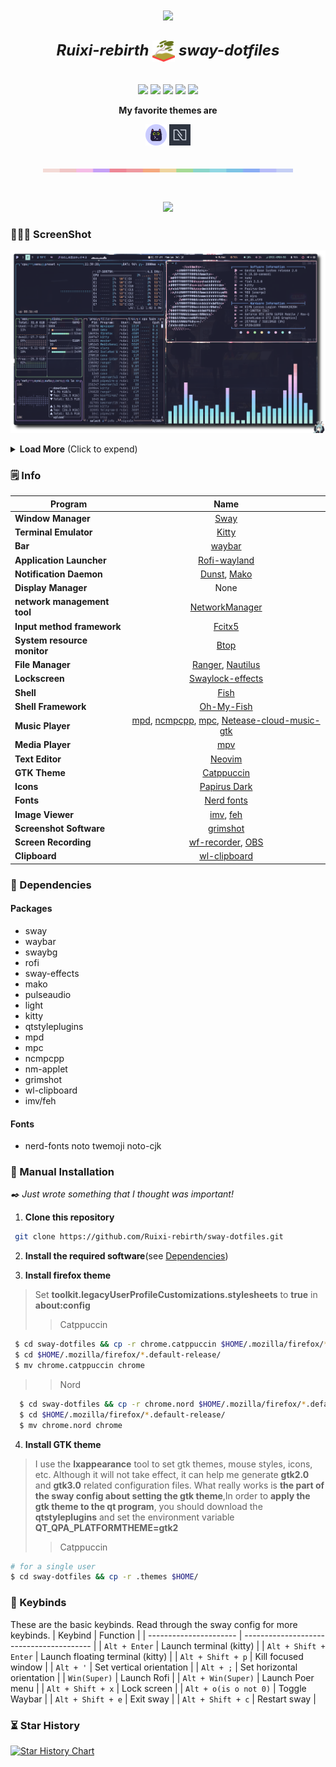 
<p align="center" style="margin-bottom:10px;margin-top:10px;"><a><img src="https://img.shields.io/badge/Linux-FCC624?style=for-the-badge&logo=linux&logoColor=black"></a></p>

<h2 align="center">
 <b style="font-size:24px;line-height:24px;vertical-align:middle;"><i>Ruixi-rebirth <img src="./show/sway-logo.png" width="36px" style="vertical-align:middle;"> sway-dotfiles</i></b>
</h2>

<p align=center style="margin-top:36px">	  
  <img src="https://img.shields.io/github/stars/Ruixi-rebirth/sway-dotfiles?color=dd864a&labelColor=202328&style=for-the-badge">
  <img src="https://img.shields.io/github/forks/Ruixi-rebirth/sway-dotfiles?color=82aaff&labelColor=202328&style=for-the-badge">
  <img src="https://img.shields.io/github/issues/Ruixi-rebirth/sway-dotfiles?color=bf616a&labelColor=202328&style=for-the-badge">
  <img src="https://img.shields.io/github/issues-pr/Ruixi-rebirth/sway-dotfiles?color=c792ea&labelColor=202328&style=for-the-badge">
  <img src="https://img.shields.io/github/license/Ruixi-rebirth/sway-dotfiles?color=15121C&labelColor=202328&style=for-the-badge">  
</p>
<p align="center"><b>My favorite themes are</b></p>
<p align="center">
<img src="./show/Catppuccin-logo.png" width="34px"> <img src="./show/nord-logo.png" width="34px">
</p>
<p align="center">
<img src="./show/macchiato.png" style="margin-top:20px;" width="400px">
</p>

<p align="center">
<img src="./show/show1.gif" style="margin-top:30px">
</p>


### 🧑🏾‍🎨 ScreenShot

![](./show/show5.png)


<details>
<summary><b>Load More</b> <span style="font-size:14px;">(Click to expend) </span> </summary>

<p align="center"><img src="./show/showfuck.png" width="160px"></p>

![](./show/show9.png)

![](./show/show12.png)

![](./show/show11.png)

![](./show/show6.png)

![](./show/show7.png)

![](./show/show8.png)
</details>

### 🗒️ Info

|Program|Name|
| - | :--: |
|**Window Manager**|[Sway](https://github.com/swaywm/sway)|
|**Terminal Emulator**|[Kitty](https://github.com/kovidgoyal/kitty)|
|**Bar**|[waybar](https://github.com/Alexays/Waybar)|
|**Application Launcher**|[Rofi-wayland](https://github.com/lbonn/rofi)|
|**Notification Daemon**|[Dunst](https://github.com/dunst-project/dunst), [Mako](https://github.com/emersion/mako)|
|**Display Manager**|None|
|**network management tool**|[NetworkManager](https://networkmanager.dev/)|
|**Input method framework**|[Fcitx5](https://github.com/fcitx/fcitx5)|
|**System resource monitor**|[Btop](https://github.com/aristocratos/btop)|
|**File Manager**|[Ranger](https://github.com/ranger/ranger), [Nautilus](https://wiki.gnome.org/action/show/Apps/Files?action=show&redirect=Apps%2FNautilus)|
|**Lockscreen**|[Swaylock-effects](https://github.com/mortie/swaylock-effects)|
|**Shell**|[Fish](https://github.com/fish-shell/fish-shell)|
|**Shell Framework**|[Oh-My-Fish](https://github.com/oh-my-fish/oh-my-fish)|
|**Music Player**|[mpd](https://github.com/MusicPlayerDaemon/MPD), [ncmpcpp](https://github.com/ncmpcpp/ncmpcpp), [mpc](https://github.com/MusicPlayerDaemon/mpc), [Netease-cloud-music-gtk](https://github.com/gmg137/netease-cloud-music-gtk)|
|**Media Player**|[mpv](https://github.com/mpv-player/mpv)|
|**Text Editor**|[Neovim](https://github.com/neovim/neovim)|
|**GTK Theme**|[Catppuccin](https://github.com/catppuccin/gtk)|
|**Icons**|[Papirus Dark](https://github.com/PapirusDevelopmentTeam/papirus-icon-theme)|
|**Fonts**|[Nerd fonts](https://github.com/ryanoasis/nerd-fonts)|
|**Image Viewer**|[imv](https://sr.ht/~exec64/imv/), [feh](https://github.com/derf/feh)|
|**Screenshot Software**|[grimshot](https://github.com/swaywm/sway/blob/master/contrib/grimshot)|
|**Screen Recording**|[wf-recorder](https://github.com/ammen99/wf-recorder), [OBS](https://obsproject.com)|
|**Clipboard**|[wl-clipboard](https://github.com/bugaevc/wl-clipboard)|
### 🔨 Dependencies
#### Packages
  - sway
  - waybar
  - swaybg
  - rofi
  - sway-effects
  - mako
  - pulseaudio
  - light
  - kitty
  - qtstyleplugins
  - mpd
  - mpc
  - ncmpcpp
  - nm-applet
  - grimshot
  - wl-clipboard
  - imv/feh
#### Fonts
  - nerd-fonts noto twemoji noto-cjk
 
### 🚀 Manual Installation
*✒️ Just wrote something that I thought was important!*
1. **Clone this repository**
```bash
 git clone https://github.com/Ruixi-rebirth/sway-dotfiles.git
```
2. **Install the required software**(see [Dependencies](#-dependencies))

3. **Install firefox theme**

> Set **toolkit.legacyUserProfileCustomizations.stylesheets** to **true** in **about:config**
>> Catppuccin 
  ```bash 
   $ cd sway-dotfiles && cp -r chrome.catppuccin $HOME/.mozilla/firefox/*.default-release/
   $ cd $HOME/.mozilla/firefox/*.default-release/ 
   $ mv chrome.catppuccin chrome
  ```

>> Nord 
  ```bash
    $ cd sway-dotfiles && cp -r chrome.nord $HOME/.mozilla/firefox/*.default-release/ 
    $ cd $HOME/.mozilla/firefox/*.default-release/
    $ mv chrome.nord chrome
  ```
4. **Install GTK theme**
> I use the **lxappearance** tool to set gtk themes, mouse styles, icons, etc. Although it will not take effect, it can help me generate **gtk2.0** and **gtk3.0** related configuration files. What really works is **the part of the sway config about setting the gtk theme**,In order to **apply the gtk theme to the qt program**, you should download the **qtstyleplugins** and set the environment variable **QT_QPA_PLATFORMTHEME=gtk2**
>> Catppuccin

```bash
# for a single user 
$ cd sway-dotfiles && cp -r .themes $HOME/
```
### 🔑 Keybinds 
These are the basic keybinds. Read through the sway config for more keybinds.
|        Keybind         |                 Function                 |
| ---------------------- | ---------------------------------------- |
| `Alt + Enter`          | Launch terminal (kitty)                  |
| `Alt + Shift + Enter`  | Launch floating terminal (kitty)         |
| `Alt + Shift + p`      | Kill focused window                      |
| `Alt + '`              | Set vertical orientation                 |
| `Alt + ;`              | Set horizontal orientation               |
| `Win(Super)`           | Launch Rofi                              |
| `Alt + Win(Super)`     | Launch Poer menu                         |
| `Alt + Shift + x`      | Lock screen                              |
| `Alt + o(is o not 0)`              | Toggle Waybar                            |
| `Alt + Shift + e`      | Exit sway                                |
| `Alt + Shift + c`      | Restart sway                             |

### ⏳ Star History
[![Star History Chart](https://api.star-history.com/svg?repos=Ruixi-rebirth/sway-dotfiles&type=Date)](https://star-history.com/#Ruixi-rebirth/sway-dotfiles&Date)
